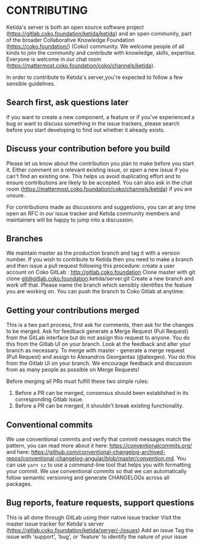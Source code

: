 # CONTRIBUTING

Ketida's server is both an open source software project (https://gitlab.coko.foundation/ketida/ketida) and an open community, part of the broader Collaborative Knowledge Foundation (https://coko.foundation/) (Coko) community. We welcome people of all kinds to join the community and contribute with knowledge, skills, expertise. Everyone is welcome in our chat room (https://mattermost.coko.foundation/coko/channels/ketida).

In order to contribute to Ketida's server,you're expected to follow a few sensible guidelines.

## Search first, ask questions later

If you want to create a new component, a feature or if you've experienced a bug or want to discuss something in the issue trackers, please search before you start developing to find out whether it already exists.

## Discuss your contribution before you build

Please let us know about the contribution you plan to make before you start it. Either comment on a relevant existing issue, or open a new issue if you can't find an existing one. This helps us avoid duplicating effort and to ensure contributions are likely to be accepted. You can also ask in the chat room (https://mattermost.coko.foundation/coko/channels/ketida) if you are unsure.

For contributions made as discussions and suggestions, you can at any time open an RFC in our issue tracker and Ketida community members and maintainers will be happy to jump into a discussion.

## Branches

We maintain master as the production branch and tag it with a version number. If you wish to contribute to Ketida then you need to make a branch and then issue a pull request following this procedure:
create a user account on Coko GitLab : http://gitlab.coko.foundation
Clone master with git clone git@gitlab.coko.foundation:ketida/server.git
Create a new branch and work off that. Please name the branch which sensibly identifies the feature you are working on. You can push the branch to Coko Gitlab at anytime.

## Getting your contributions merged

This is a two part process, first ask for comments, then ask for the changes to be merged.
Ask for feedback generate a Merge Request (Pull Request) from the GitLab interface but do not assign this request to anyone. You do this from the Gitlab
UI on your branch.
Look at the feedback and alter your branch as necessary.
To merge with master - generate a merge request (Pull Request) and assign to Alexandros Georgantas (@alexgeo). You do this from the Gitlab UI on your branch.
We encourage feedback and discussion from as many people as possible on Merge Requests!

Before merging all PRs must fulfill these two simple rules:

1.  Before a PR can be merged, consensus should been established in its corresponding Gitlab issue.
2.  Before a PR can be merged, it shouldn't break existing functionality.

## Conventional commits

We use conventional commits and verify that commit messages match the pattern, you can read more about it here: https://conventionalcommits.org/ and here: https://github.com/conventional-changelog-archived-repos/conventional-changelog-angular/blob/master/convention.md. You can use `yarn cz` to use a command-line tool that helps you with formatting your commit. We use conventional commits so that we can automatically follow semantic versioning and generate CHANGELOGs across all packages.

## Bug reports, feature requests, support questions

This is all done through GitLab using their native issue tracker
Visit the master issue tracker for Ketida's server (https://gitlab.coko.foundation/ketida/server/-/issues)
Add an issue
Tag the issue with 'support', 'bug', or 'feature' to identify the nature of your issue
